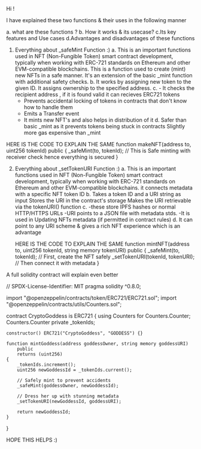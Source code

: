 Hi !

I have explained these two functions & their uses in the following manner 

a. what are these functions ?
b. How it works & its usecase?
c.Its key features and Use cases 
d.Advantages and disadvantages of these functions 

1. Everything about _safeMint Function :)
   a. This is an important functions used in NFT (Non-Fungible Token) smart contract development, typically when working with ERC-721 standards on Ethereum and other EVM-compatible blockchains.
      This is a function used to create (mint) new NFTs in a safe manner. It's an extension of the basic _mint function with additional safety checks.
   b. It works by assigning new token to the given ID. It assigns ownership to the specified address.
   c. - It checks the recipient address , if it is found valid it can recieves ERC721 tokens
      - Prevents accidental locking of tokens in contracts that don't know how to handle them
      - Emits a Transfer event
      - It mints new NFT's and also helps in distribution of it
   d. Safer than basic _mint as it prevents tokens being stuck in contracts 
      Slightly more gas expensive than _mint

HERE IS THE CODE TO EXPLAIN THE SAME 
function makeNFT(address to, uint256 tokenId) public {
    _safeMint(to, tokenId); // This is Safe minting with receiver check hence everything is secured
}

2. Everything about _setTokenURI Function :)
   a.  This is an important functions used in NFT (Non-Fungible Token) smart contract development, typically when working with ERC-721 standards on Ethereum and other EVM-compatible blockchains.
       it connects metadata with a specific NFT token ID
   b.  Takes a token ID and a URI string as input
       Stores the URI in the contract's storage
       Makes the URI retrievable via the tokenURI() function
   c.  -these store IPFS hashes or normal HTTP/HTTPS URLs
       -URI points to a JSON file with metadata stds.
       -It is used in Updating NFTs metadata (if permitted in contract rules)
   d. It can point to any URI scheme & gives a rich NFT experience which is an advantage

   HERE IS THE CODE TO EXPLAIN THE SAME 
function mintNFT(address to, uint256 tokenId, string memory tokenURI) public {
    _safeMint(to, tokenId); // First, create the NFT safely
    _setTokenURI(tokenId, tokenURI); // Then connect it with metadata
}

A full solidity contract will explain even better 

// SPDX-License-Identifier: MIT
pragma solidity ^0.8.0;

import "@openzeppelin/contracts/token/ERC721/ERC721.sol";
import "@openzeppelin/contracts/utils/Counters.sol";

contract CryptoGoddess is ERC721 {
    using Counters for Counters.Counter;
    Counters.Counter private _tokenIds;
    
    constructor() ERC721("CryptoGoddess", "GODDESS") {}
    
    function mintGoddess(address goddessOwner, string memory goddessURI) 
        public 
        returns (uint256) 
    {
        _tokenIds.increment();
        uint256 newGoddessId = _tokenIds.current();
        
        // Safely mint to prevent accidents
        _safeMint(goddessOwner, newGoddessId);
        
        // Dress her up with stunning metadata
        _setTokenURI(newGoddessId, goddessURI);
        
        return newGoddessId;
    }
}


HOPE THIS HELPS :)
